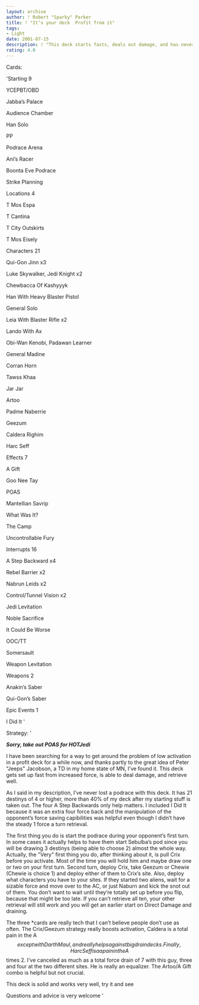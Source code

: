 ```yaml
---
layout: archive
author: ! Robert "Sparky" Parker
title: ! "It’s your deck  Profit from it"
tags:
- Light
date: 2001-07-15
description: ! "This deck starts fasts, deals out damage, and has never lost a podrace.  Did I mention that it is an activation engine as well?"
rating: 4.0
---
```

Cards: 

'Starting 9

YCEPBT/OBD

Jabba’s Palace

Audience Chamber

Han Solo

PP

Podrace Arena

Ani’s Racer

Boonta Eve Podrace

Strike Planning


Locations 4

T Mos Espa

T Cantina

T City Outskirts

T Mos Eisely


Characters 21

Qui-Gon Jinn x3

Luke Skywalker, Jedi Knight x2

Chewbacca Of Kashyyyk

Han With Heavy Blaster Pistol

General Solo

Leia With Blaster Rifle x2

Lando With Ax

Obi-Wan Kenobi, Padawan Learner

General Madine

Corran Horn

Tawss Khaa

Jar Jar

Artoo

Padme Naberrie

Geezum

Caldera Righim

Harc Seff


Effects 7

A Gift

Goo Nee Tay

POAS

Mantellian Savrip

What Was It?

The Camp

Uncontrollable Fury


Interrupts 16

A Step Backward x4

Rebel Barrier x2

Nabrun Leids x2

Control/Tunnel Vision x2

Jedi Levitation

Noble Sacrifice

It Could Be Worse

OOC/TT

Somersault

Weapon Levitation


Weapons 2

Anakin’s Saber

Qui-Gon’s Saber


Epic Events 1

I Did It '

Strategy: '

***Sorry, take out POAS for HOTJedi***


I have been searching for a way to get around the problem of low activation in a profit deck for a while now, and thanks partly to the great idea of Peter "Jeeps" Jacobson, a TD in my home state of MN, I’ve found it.  This deck gets set up fast from increased force, is able to deal damage, and retrieve well.  


As I said in my description, I’ve never lost a podrace with this deck.  It has 21 destinys of 4 or higher, more than 40% of my deck after my starting stuff is taken out.  The four A Step Backwards only help matters.  I included I Did It because it was an extra four force back and the manipulation of the opponent’s force saving capibilities was helpful even though I didn’t have the steady 1 force a turn retrieval.  


The first thing you do is start the podrace during your opponent’s first turn.  In some cases it actually helps to have them start Sebulba’s pod since you will be drawing 3 destinys (being able to choose 2) almost the whole way.  Actually, the "Very" first thing you do, after thinking about it, is pull Crix before you activate.  Most of the time you will hold him and maybe draw one or two on your first turn.  Second turn, deploy Crix, take Geezum or Chewie (Chewie is choice 1) and deploy either of them to Crix’s site.  Also, deploy what characters you have to your sites.  If they started two aliens, wait for a sizable force and move over to the AC, or just Naburn and kick the snot out of them.  You don’t want to wait until they’re totally set up before you flip, because that might be too late.  If you can’t retrieve all ten, your other retrieval will still work and you will get an earlier start on Direct Damage and draining.


The three *cards are really tech that I can’t believe people don’t use as often.  The Crix/Geezum strategy really boosts activation, Caldera is a total pain in the A$$ except with Darth Maul, and really helps against big drain decks.  Finally, Harc Seff is a a pain in the A$$ times 2.  I’ve canceled as much as a total force drain of 7 with this guy, three and four at the two different sites.  He is really an equalizer.  The Artoo/A Gift combo is helpful but not crucial. 


This deck is solid and works very well, try it and see


Questions and advice is very welcome  '
